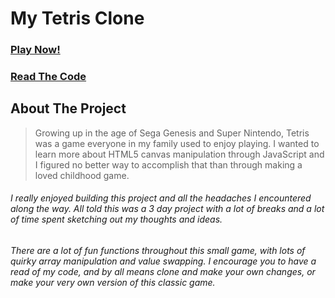 # My Tetris Clone
### [Play Now!](https://anthonyponzio1992.github.io/tetris_clone/index.html)
### [Read The Code](https://github.com/anthonyponzio1992/tetris_clone/blob/master/tetris.js)
## About The Project
> Growing up in the age of Sega Genesis and Super Nintendo, Tetris was a game everyone in my family used to enjoy playing. I wanted to learn more about HTML5 canvas manipulation through JavaScript and I figured no better way to accomplish that than through making a loved childhood game.
###### I really enjoyed building this project and all the headaches I encountered along the way. All told this was a 3 day project with a lot of breaks and a lot of time spent sketching out my thoughts and ideas.
###### There are a lot of fun functions throughout this small game, with lots of quirky array manipulation and value swapping. I encourage you to have a read of my code, and by all means clone and make your own changes, or make your very own version of this classic game.

